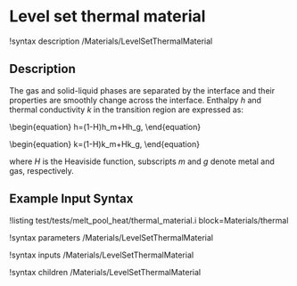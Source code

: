 # Level set thermal material

!syntax description /Materials/LevelSetThermalMaterial

## Description

The gas and solid-liquid phases are separated by the interface and their properties are smoothly change across the interface. Enthalpy $h$ and thermal conductivity $k$ in the transition region are expressed as:

\begin{equation}
h=(1-H)h_m+Hh_g,
\end{equation}

\begin{equation}
k=(1-H)k_m+Hk_g,
\end{equation}

where $H$ is the Heaviside function, subscripts $m$ and $g$ denote metal and gas, respectively.

## Example Input Syntax

!listing test/tests/melt_pool_heat/thermal_material.i block=Materials/thermal

!syntax parameters /Materials/LevelSetThermalMaterial

!syntax inputs /Materials/LevelSetThermalMaterial

!syntax children /Materials/LevelSetThermalMaterial
